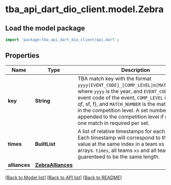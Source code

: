 # tba_api_dart_dio_client.model.Zebra

## Load the model package
```dart
import 'package:tba_api_dart_dio_client/api.dart';
```

## Properties
Name | Type | Description | Notes
------------ | ------------- | ------------- | -------------
**key** | **String** | TBA match key with the format `yyyy[EVENT_CODE]_[COMP_LEVEL]m[MATCH_NUMBER]`, where `yyyy` is the year, and `EVENT_CODE` is the event code of the event, `COMP_LEVEL` is (qm, ef, qf, sf, f), and `MATCH_NUMBER` is the match number in the competition level. A set number may be appended to the competition level if more than one match in required per set. | 
**times** | **BuiltList<double>** | A list of relative timestamps for each data point. Each timestamp will correspond to the X and Y value at the same index in a team xs and ys arrays. `times`, all teams `xs` and all teams `ys` are guarenteed to be the same length. | 
**alliances** | [**ZebraAlliances**](ZebraAlliances.md) |  | 

[[Back to Model list]](../README.md#documentation-for-models) [[Back to API list]](../README.md#documentation-for-api-endpoints) [[Back to README]](../README.md)


